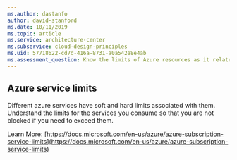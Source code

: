 ```yaml
---
ms.author: dastanfo
author: david-stanford
ms.date: 10/11/2019
ms.topic: article
ms.service: architecture-center
ms.subservice: cloud-design-principles
ms.uid: 57718622-cd7d-416a-8731-a0a542e8e4ab
ms.assessment_question: Know the limits of Azure resources as it relates to your workload
---
```

## Azure service limits


Different azure services have soft and hard limits associated with them. Understand the limits for the services you consume so that you are not blocked if you need to exceed them. 

Learn More: [https://docs.microsoft.com/en-us/azure/azure-subscription-service-limits](https://docs.microsoft.com/en-us/azure/azure-subscription-service-limits)